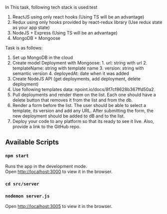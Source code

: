 In This task, following tech stack is used:test
  1. ReactJS using only react hooks (Using TS will be an advantage)
  2. Redux using only hooks provided by react-redux library (Use redux state as your app state)
  3. NodeJS + Express (Using TS will be an advantage)
  4. MongoDB + Mongoose

Task is as follows:
1. Set up MongoDB in the cloud
2.   Create model Deployment with Mongoose:
    1. url: string with url
    2. templateName: string with template name
    3. version: string with semantic version
    4. deployedAt: date when it was added
3.  Create NodeJS API (get deployments, add deployment, delete deployment)
4.  Use following templates data: npoint.io/docs/8f7cf8628b367ffd50a2
5.  Pull deployments and render them on the list. Each one should have a delete button that removes it from the list and from the db.
6.  Render a form before the list. The user should be able to select a template, its version and add any URL. After submitting the form, the new deployment should be added to dB and to the list.
7.  Deploy your code to any platform so that its ready to see it live. Also, provide a link to the GitHub repo.

## Available Scripts

### `npm start`
Runs the app in the development mode.<br />
Open [http://localhost:3000](http://localhost:3000) to view it in the browser.

### `cd src/server`
### `nodemon server.js`
Open [http://localhost:3005](http://localhost:3005) to view it in the browser.
